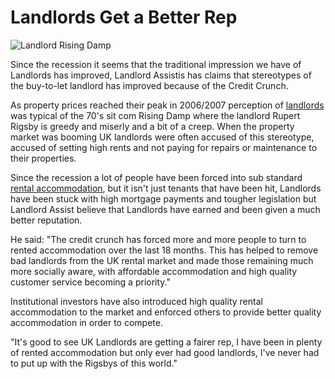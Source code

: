 Landlords Get a Better Rep
==========================

![Landlord Rising Damp](/media/images/rising-damp.jpg)


Since the recession it seems that the traditional impression we have of
Landlords has improved, Landlord Assistis has claims that stereotypes of the
buy-to-let landlord has improved because of the Credit Crunch.


As property prices reached their peak in 2006/2007 perception of
[landlords](/help) was typical of the 70's sit com Rising Damp where the
landlord Rupert Rigsby is greedy and miserly and a bit of a creep. When the
property market was booming UK landlords were often accused of this stereotype,
accused of setting high rents and not paying for repairs or maintenance to their
properties.


Since the recession a lot of people have been forced into sub standard [rental
accommodation](/), but it isn't just tenants that have been hit, Landlords have
been stuck with high mortgage payments and tougher legislation but Landlord
Assist believe that Landlords have earned and been given a much better
reputation.


He said: "The credit crunch has forced more and more people to turn to rented
accommodation over the last 18 months. This has helped to remove bad landlords
from the UK rental market and made those remaining much more socially aware,
with affordable accommodation and high quality customer service becoming a
priority."


Institutional investors have also introduced high quality rental accommodation
to the market and enforced others to provide better quality accommodation in
order to compete.


"It's good to see UK Landlords are getting a fairer rep, I have been in plenty
of rented accommodation but only ever had good landlords, I've never had to put
up with the Rigsbys of this world."

